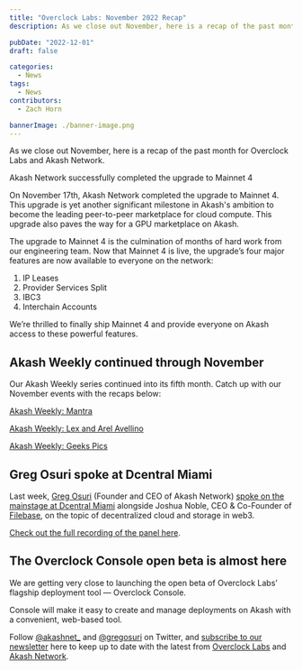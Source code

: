 ```yaml
---
title: "Overclock Labs: November 2022 Recap"
description: As we close out November, here is a recap of the past month for Overclock Labs and Akash Network.

pubDate: "2022-12-01"
draft: false

categories:
  - News
tags:
  - News
contributors:
  - Zach Horn

bannerImage: ./banner-image.png
---
```


As we close out November, here is a recap of the past month for Overclock Labs and Akash Network.

Akash Network successfully completed the upgrade to Mainnet 4

On November 17th, Akash Network completed the upgrade to Mainnet 4. This upgrade is yet another significant milestone in Akash's ambition to become the leading peer-to-peer marketplace for cloud compute. This upgrade also paves the way for a GPU marketplace on Akash.

The upgrade to Mainnet 4 is the culmination of months of hard work from our engineering team. Now that Mainnet 4 is live, the upgrade’s four major features are now available to everyone on the network:

1.  IP Leases
2.  Provider Services Split
3.  IBC3
4.  Interchain Accounts

We’re thrilled to finally ship Mainnet 4 and provide everyone on Akash access to these powerful features.

## Akash Weekly continued through November

Our Akash Weekly series continued into its fifth month. Catch up with our November events with the recaps below:

[Akash Weekly: Mantra](https://akashnetwork.substack.com/p/akash-weekly-mantra)

[Akash Weekly: Lex and Arel Avellino](https://akashnetwork.substack.com/p/akash-weekly-lex-and-arel-avellino)

[Akash Weekly: Geeks Pics](https://akashnetwork.substack.com/p/akash-weekly-geeks-pics)

## Greg Osuri spoke at Dcentral Miami

Last week, [Greg Osuri](https://twitter.com/gregosuri) (Founder and CEO of Akash Network) [spoke on the mainstage at Dcentral Miami](https://x.com/akashnet/status/1597282620056154113?s=20&t=fNgL56soQr0KRPVOgkO_gwhttps://twitter.com/akashnet/status/1597282620056154113?s=20&t=fNgL56soQr0KRPVOgkO_gw) alongside Joshua Noble, CEO & Co-Founder of [Filebase](https://filebase.com/), on the topic of decentralized cloud and storage in web3.

[Check out the full recording of the panel here](https://www.youtube.com/watch?v=uGlflVLgYjI).

## The Overclock Console open beta is almost here

We are getting very close to launching the open beta of Overclock Labs’ flagship deployment tool — Overclock Console.

Console will make it easy to create and manage deployments on Akash with a convenient, web-based tool.

Follow [@akashnet\_](https://x.com/akashnet) and [@gregosuri](https://twitter.com/gregosuri) on Twitter, and [subscribe to our newsletter](https://akashnetwork.substack.com/) here to keep up to date with the latest from [Overclock Labs](https://ovrclk.com) and [Akash Network](https://akash.network).
